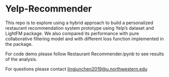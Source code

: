 # Yelp-Recommender
This repo is to explore using a hybrid approach to build a personalized restaurant recommendation system prototype using Yelp’s dataset and LightFM package. We also compared its performance with pure collaborative filtering model and with different loss function implemented in the package. 

For code demo please follow Restaurant Recommender.ipynb to see results of the analysis.

For questions please contact lingjunchen2019@u.northwestern.edu 
